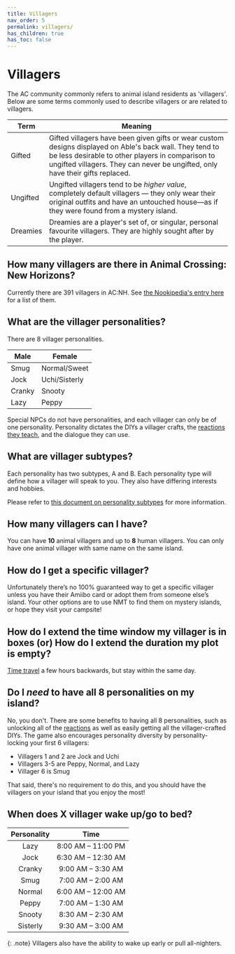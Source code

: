 ```yaml
---
title: Villagers
nav_order: 5
permalink: villagers/
has_children: true
has_toc: false
---
```


# Villagers
The AC community commonly refers to animal island residents as 'villagers'. Below are some terms commonly used to describe villagers or are related to villagers.

|Term|Meaning|
|-|-|
|Gifted|Gifted villagers have been given gifts or wear custom designs displayed on Able's back wall. They tend to be less desirable to other players in comparison to ungifted villagers. They can never be ungifted, only have their gifts replaced.|
|Ungifted|Ungifted villagers tend to be *higher value*, completely default villagers — they only wear their original outfits and have an untouched house—as if they were found from a mystery island.|
|Dreamies|Dreamies are a player's set of, or singular, personal favourite villagers. They are highly sought after by the player.|

## How many villagers are there in Animal Crossing: New Horizons?
Currently there are 391 villagers in AC:NH. See [the Nookipedia's entry here](https://nookipedia.com/wiki/Villagers/New_Horizons) for a list of them.

## What are the villager personalities?
There are 8 villager personalities.

| Male   | Female        |
|--------|---------------|
| Smug   | Normal/Sweet  |
| Jock   | Uchi/Sisterly |
| Cranky | Snooty        |
| Lazy   | Peppy         |

Special NPCs do not have personalities, and each villager can only be of one personality. Personality dictates the DIYs a villager crafts, the [reactions they teach](/acnhfaq/island-life#what-are-reactions), and the dialogue they can use.

## What are villager subtypes?
Each personality has two subtypes, A and B. Each personality type will define how a villager will speak to you. They also have differing interests and hobbies. 

Please refer to [this document on personality subtypes](https://docs.google.com/document/d/1b2rrEIeNZKnQrvoyD4JtkKSNJs2VAHobCBGKSnO2A_o/edit) for more information.

## How many villagers can I have?
You can have **10** animal villagers and up to **8** human villagers. You can only have one animal villager with same name on the same island.
 
## How do I get a specific villager?
Unfortunately there’s no 100% guaranteed way to get a specific villager unless you have their Amiibo card or adopt them from someone else’s island. Your other options are to use NMT to find them on mystery islands, or hope they visit your campsite!

## How do I extend the time window my villager is in boxes (or) How do I extend the duration my plot is empty?
[Time travel](/acnhfaq/tt) a few hours backwards, but stay within the same day.

## Do I *need* to have all 8 personalities on my island?
No, you don't. There are some benefits to having all 8 personalities, such as unlocking all of the [reactions](/acnhfaq/island-life#what-are-reactions) as well as easily getting all the villager-crafted DIYs. The game also encourages personality diversity by personality-locking your first 6 villagers:
- Villagers 1 and 2 are Jock and Uchi
- Villagers 3-5 are Peppy, Normal, and Lazy
- Villager 6 is Smug

That said, there's no requirement to do this, and you should have the villagers on your island that you enjoy the most! 

## When does X villager wake up/go to bed?

| Personality |        Time        |
|:-----------:|:------------------:|
|    Lazy     | 8:00 AM – 11:00 PM |
|    Jock     | 6:30 AM – 12:30 AM |
|   Cranky    | 9:00 AM – 3:30 AM  |
|    Smug     | 7:00 AM – 2:00 AM  |
|   Normal    | 6:00 AM – 12:00 AM |
|    Peppy    | 7:00 AM – 1:30 AM  |
|   Snooty    | 8:30 AM – 2:30 AM  |
|  Sisterly   | 9:30 AM – 3:00 AM  |

{: .note}
Villagers also have the ability to wake up early or pull all-nighters.



